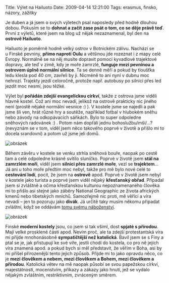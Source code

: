 Title: Výlet na Hailuoto
Date: 2009-04-14 12:21:00
Tags: erasmus, finsko, názory, zážitky

Je duben a já jsem o svých výletech psal naposledy před hodně dlouhou dobou. Pokusím se to **dohnat a začít zase psát o tom, co se děje právě teď**. První z výletů, které jsem na blog už nějak nezaznamenal, byl den na **ostrově Hailuoto**.

Hailuoto je poměrně hodně velký ostrov v Botnickém zálivu. Nachází se u Finské pevniny, **přímo naproti Oulu** a většinou jde rozeznat i z mapy celé Evropy. Normálně se na něj musíte dopravit pomocí kyvadlové trajektové dopravy, ale teď v zimě, kdy je moře zamrzlé, **funguje mezi pevninou a ostrovem úplně normální silnice**. Ta se denně měří a pokud by tloušťka ledu klesla pod 40 cm, zavřeli by ji. Nicméně to ani nyní v dubnu moc nehrozí. Trajekty jezdí celoročně, protože např. autobusy po silnici přes led jezdit moc nesmí, jsou těžké.

Výlet byl **pořádán zdejší evangelickou církví**, takže z ostrova jsme viděli hlavně kostel. Což ani moc nevadí, jelikož na ostrově prakticky nic jiného není (prostě nějaké normální vesnice :) ). V kostele jsme se najedli a pak jsme šli ven, hrát různé hry a soutěže, například fotbal v hlubokém sněhu nebo závody na odkopávacích sáňkách. Bylo to super odpoledne sněhových radovánek :) . Potom nám dopřáli jednu bohoslužbu/mši/…? (nevyznám se v tom, viděl jsem něco takového poprvé v životě a přišlo mi to docela srandovní) a potom už jsme jeli domů.

![obrázek]({static}/images/106.jpg)

Během závěru v kostele se venku strhla sněhová bouře, naopak po cestě tam a celé odpoledne krásně svítilo sluníčko. Poprvé v životě jsem **stál na zamrzlém moři**, viděl jsem **silnici přes zamrzlé moře**, vezl se **trajektem**… Já ani u toho moře předtím moc nebyl, takže pro mě bylo nové celé to **cestování lodí**, pocit, že jsem na **ostrově** apod. Poprvé v životě jsem nebyl v kostele jako turista a poprvé jsem viděl nějaký **křesťanský obřad**. Připadal jsem si zvláštně a očima křesťanskou kulturou nepoznamenaného člověka mi to přišlo asi stejné jako záběry National Geographic ze života afrických kmenů nebo tibetských mnichů. Samozřejmě nic proti, mě věřící a víra nevadí – jen to pozoruju jako **divák**. Já určitě taky musím někomu připadat zvláštní, když se oddávám [tomu svému náboženství](http://www.hc-kometa.cz/).

![obrázek]({static}/images/107.jpg)

Finské **moderní kostely** jsou, co jsem si tak všiml, dost **spjaté s přírodou**. Mají velké prosklené části apod. Nevím proč, ale ta zdejší protestantská víra mi přijde mnohonásobně **sympatičtější než katolická**. Bavil jsem se s Finy a ptal se je, jak přistupují ke své víře, jestli chodí do kostela, co pro ně jejich víra znamená apod. a pokud bych si měl představit, že věřím v Boha, asi by mi přišel přirozenější tento jejich způsob. Přijde mi to jako opravdu něco, co je **mezi člověkem a nebem, mezi člověkem a Bohem, mezi člověkem a přírodou**. Katolická větev na mě naopak působí se svou papežskou církví, majestátností, mocenstvím, příkazy a zákazy jako hnutí, jež se vydalo nějakým zvláštním, restriktivním, zvráceným směrem.
